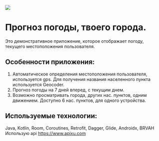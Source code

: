 ![](https://s8.hostingkartinok.com/uploads/images/2019/05/6f36e5b1f873e01b0196f33c8ba55287.jpg)
# Прогноз погоды, твоего города.
Это демонстративное приложение, которое отображает погоду, текущего местоположения пользователя.
## Особенности приложения:
1. Автоматическое определения местоположения пользователя, используется gps. Для получения названия населенного пункта используется Geocoder.
2. Прогноз погоды на 7 дней вперед, с текущим днем.
3. Возможно просматривать города, других нас. пунктов, одним движением. Доступно 6 нас. пунктов, для одного устройства.
## Используемые технологии:
Java, Kotlin, Room, Coroutines, Retrofit, Dagger, Glide, Androidx, BRVAH 
Использую api https://www.apixu.com
